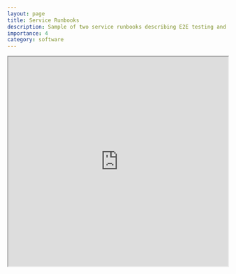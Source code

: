 ```yaml
---
layout: page
title: Service Runbooks
description: Sample of two service runbooks describing E2E testing and manual creation procedures with video walkthroughs
importance: 4
category: software
---
```


<iframe src="https://drive.google.com/file/d/1Vz1jaxalv9dgRPRjc59WHyGPfuHuETET/preview" width="100%" height="480px" allow="autoplay"></iframe>
